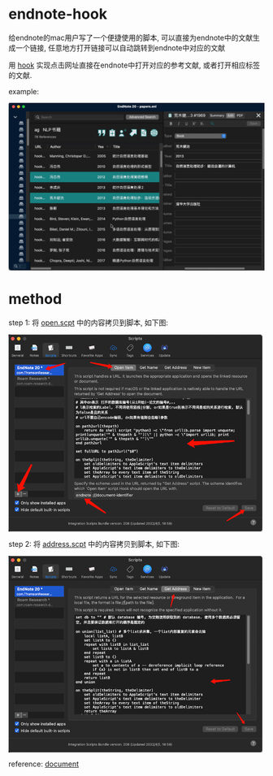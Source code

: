 # endnote-hook

给endnote的mac用户写了一个便捷使用的脚本, 可以直接为endnote中的文献生成一个链接, 任意地方打开链接可以自动跳转到endnote中对应的文献

用 [hook](https://hookproductivity.com) 实现点击网址直接在endnote中打开对应的参考文献, 或者打开相应标签的文献.

example: 

<img src="endnote-hook.gif" width = "700" alt="" align=center />

# method

step 1: 将 [open.scpt](open.scpt) 中的内容拷贝到脚本, 如下图:

<img src="1.png" width = "500" alt="" align=center />

step 2: 将 [address.scpt](address.scpt) 中的内容拷贝到脚本, 如下图:

<img src="2.png" width = "500" alt="" align=center />

reference: [document](https://researchsoftware.com/sites/researchsoftware.com/files/files/product_attachments/EndNote%20X9%20Mac%20Documentation.pdf)
